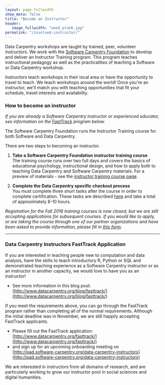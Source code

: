 ```yaml
---
layout: page-fullwidth
show_meta: false
title: "Become an Instructor"
header:
   image_fullwidth: "wood_plank.jpg"
permalink: "/involved-instructor/"
---
```


Data Carpentry workshops are taught by trained, peer, volunteer instructors. We
work with the [Software Carpentry Foundation](http://software-carpentry.org) to develop and deliver an Instructor Training program. This program teaches instructional pedagogy as
well as the practicalities of teaching a Software or Data Carpentry workshop.

Instructors teach workshops in their local area or have the opportunity to travel to
teach. We teach workshops around the world! Once you're an instructor, we'll match you with teaching opportunities that fit your
schedule, travel interests and availability.

### How to become an instructor

_If you are already a Software Carpentry instructor or experienced educator, see information on the [FastTrack](#data-carpentry-fasttrack-instructors-application) program below._

The Software Carpentry Foundation runs the Instructor Training course for both Software and Data Carpentry.

There are two steps to becoming an instructor.  

1. **Take a Software Carpentry Foundation instructor training course**   
The training course runs over two full days and covers the basics of educational psychology, instructional design, and how to apply both to teaching Data Carpentry and Software Carpentry materials. For a preview of materials - see the [instructor training course page](http://swcarpentry.github.io/instructor-training/).

2. **Complete the Data Carpentry specific checkout process**  
You must complete three short tasks after the course in order to complete certification. These tasks are described [here](http://swcarpentry.github.io/instructor-training/checkout/) and take a total of approximately 8-10 hours.

*Registration for the Fall 2016 training courses is now closed, but we are still accepting applications for subsequent courses. If you
would like to apply, or are taking the course through one of our partner organizations and have been asked to provide information,
please fill in [this form](https://amy.software-carpentry.org/workshops/request_training/).*

<!--
If you are going through instructor training and need more information, please see [information]() in the [For Instructors]() section.
-->

---

### Data Carpentry Instructors FastTrack Application

If you are interested in teaching people new to computation and data analysis,
have the skills to teach
introductory R, Python or SQL and demonstrated teaching experience as a Software
Carpentry instructor or as an instructor in another capacity, we would love to have you as an instructor!

- See more information in this blog post: [http://www.datacarpentry.org/blog/fasttrack/](http://www.datacarpentry.org/blog/fasttrack/) 

If you meet the requirements above, you can go through the FastTrack program rather than completing all of the normal requirements. Although the initial deadline was in November, we are still happily accepting FastTrack applicants. 

- Please fill out the FastTrack application:  
 [http://www.datacarpentry.org/fasttrack/](http://www.datacarpentry.org/fasttrack/)  
- and sign up for an upcoming onboarding meeting on [http://pad.software-carpentry.org/data-carpentry-instructors](http://pad.software-carpentry.org/data-carpentry-instructors)  

We are interested in instructors from all domains of research, and are particularly
working to grow our instructor pool in social sciences and digital humanities.
